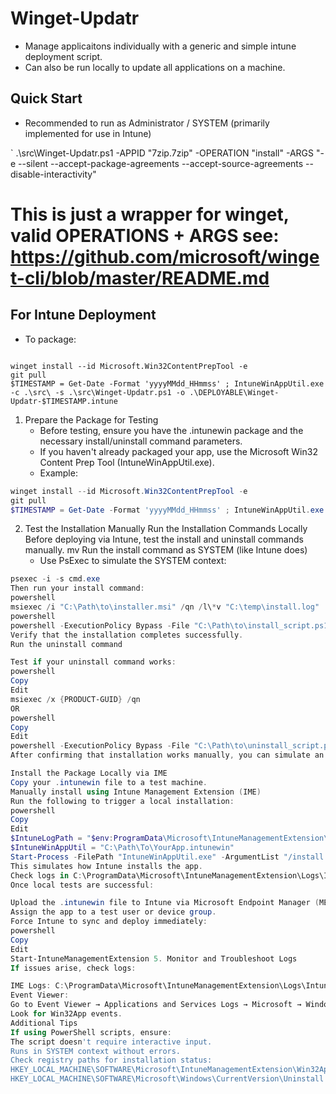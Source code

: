 # Winget-Updatr

- Manage applicaitons individually with a generic and simple intune deployment script.
- Can also be run locally to update all applications on a machine.

## Quick Start

- Recommended to run as Administrator / SYSTEM (primarily implemented for use in Intune)

`
.\src\Winget-Updatr.ps1 -APPID "7zip.7zip" -OPERATION "install" -ARGS "-e --silent --accept-package-agreements --accept-source-agreements --disable-interactivity"

# This is just a wrapper for winget, valid OPERATIONS + ARGS see: https://github.com/microsoft/winget-cli/blob/master/README.md

## For Intune Deployment

- To package:

```

winget install --id Microsoft.Win32ContentPrepTool -e
git pull
$TIMESTAMP = Get-Date -Format 'yyyyMMdd_HHmmss' ; IntuneWinAppUtil.exe -c .\src\ -s .\src\Winget-Updatr.ps1 -o .\DEPLOYABLE\Winget-Updatr-$TIMESTAMP.intune

```

1. Prepare the Package for Testing
   - Before testing, ensure you have the .intunewin package and the necessary install/uninstall command parameters.
   - If you haven't already packaged your app, use the Microsoft Win32 Content Prep Tool (IntuneWinAppUtil.exe).
   - Example:

```powershell
winget install --id Microsoft.Win32ContentPrepTool -e
git pull
$TIMESTAMP = Get-Date -Format 'yyyyMMdd_HHmmss' ; IntuneWinAppUtil.exe -c .\src\ -s .\src\Winget-Updatr.ps1 -o .\DEPLOYABLE\Winget-Updatr-$TIMESTAMP.intune
```

2. Test the Installation Manually
   Run the Installation Commands Locally
   Before deploying via Intune, test the install and uninstall commands manually.
   mv
   Run the install command as SYSTEM (like Intune does)
   - Use PsExec to simulate the SYSTEM context:

```powershell
psexec -i -s cmd.exe
Then run your install command:
powershell
msiexec /i "C:\Path\to\installer.msi" /qn /l\*v "C:\temp\install.log"
powershell
powershell -ExecutionPolicy Bypass -File "C:\Path\to\install_script.ps1"
Verify that the installation completes successfully.
Run the uninstall command

Test if your uninstall command works:
powershell
Copy
Edit
msiexec /x {PRODUCT-GUID} /qn
OR
powershell
Copy
Edit
powershell -ExecutionPolicy Bypass -File "C:\Path\to\uninstall_script.ps1" 3. Simulate Intune Installation with IME (Intune Management Extension)
After confirming that installation works manually, you can simulate an Intune deployment test.

Install the Package Locally via IME
Copy your .intunewin file to a test machine.
Manually install using Intune Management Extension (IME)
Run the following to trigger a local installation:
powershell
Copy
Edit
$IntuneLogPath = "$env:ProgramData\Microsoft\IntuneManagementExtension\Logs"
$IntuneWinAppUtil = "C:\Path\To\YourApp.intunewin"
Start-Process -FilePath "IntuneWinAppUtil.exe" -ArgumentList "/install /quiet" -Wait
This simulates how Intune installs the app.
Check logs in C:\ProgramData\Microsoft\IntuneManagementExtension\Logs\IntuneManagementExtension.log. 4. Deploy as a Required App to a Test Group
Once local tests are successful:

Upload the .intunewin file to Intune via Microsoft Endpoint Manager (MEM).
Assign the app to a test user or device group.
Force Intune to sync and deploy immediately:
powershell
Copy
Edit
Start-IntuneManagementExtension 5. Monitor and Troubleshoot Logs
If issues arise, check logs:

IME Logs: C:\ProgramData\Microsoft\IntuneManagementExtension\Logs\IntuneManagementExtension.log
Event Viewer:
Go to Event Viewer → Applications and Services Logs → Microsoft → Windows → DeviceManagement-Enterprise-Diagnostics-Provider.
Look for Win32App events.
Additional Tips
If using PowerShell scripts, ensure:
The script doesn't require interactive input.
Runs in SYSTEM context without errors.
Check registry paths for installation status:
HKEY_LOCAL_MACHINE\SOFTWARE\Microsoft\IntuneManagementExtension\Win32Apps
HKEY_LOCAL_MACHINE\SOFTWARE\Microsoft\Windows\CurrentVersion\Uninstall
```
